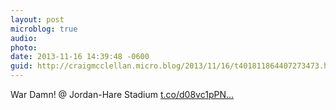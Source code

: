 ```yaml
---
layout: post
microblog: true
audio: 
photo: 
date: 2013-11-16 14:39:48 -0600
guid: http://craigmcclellan.micro.blog/2013/11/16/t401811864407273473.html
---
```

War Damn! @ Jordan-Hare Stadium [t.co/d08vc1pPN...](http://t.co/d08vc1pPNS)

